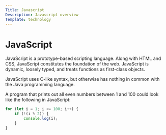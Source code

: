 ```yaml
---
Title: Javascript
Description: Javascript overview
Template: technology
---
```

# JavaScript

JavaScript is a prototype-based scripting language. Along with HTML and CSS, JavaScript constitutes the foundation of the web. JavaScript is dynamic, loosely typed, and treats functions as first-class objects.

JavaScript uses C-like syntax, but otherwise has nothing in common with the Java programming language.

A program that prints out all even numbers between 1 and 100 could look like the following in JavaScript:

```javascript
for (let i = 1; i <= 100; i++) {
    if (!(i % 2)) {
        console.log(i);
    }
}
```
